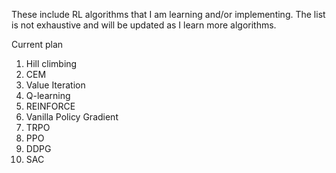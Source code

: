 These include RL algorithms that I am learning and/or implementing. The list is not exhaustive and will be updated as I learn more algorithms.

Current plan

1. Hill climbing
2. CEM
3. Value Iteration
4. Q-learning
5. REINFORCE
6. Vanilla Policy Gradient
7. TRPO
8. PPO
9. DDPG
10. SAC